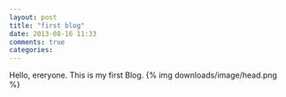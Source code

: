 ```yaml
---
layout: post
title: "first blog"
date: 2013-08-16 11:33
comments: true
categories: 
---
```

Hello, ereryone. This is my first Blog. 
{% img downloads/image/head.png  %}
